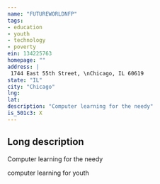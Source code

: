 ```yaml
---
name: "FUTUREWORLDNFP"
tags:
- education
- youth
- technology
- poverty
ein: 134225763
homepage: ""
address: |
 1744 East 55th Street, \nChicago, IL 60619
state: "IL"
city: "Chicago"
lng: 
lat: 
description: "Computer learning for the needy"
is_501c3: X
---
```


## Long description

Computer learning for the needy
  
  computer learning for youth
